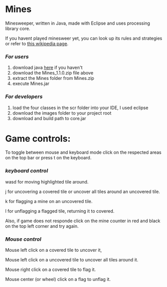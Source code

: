 # Mines
Minesweeper, written in Java, made with Eclipse and uses processing library core.

If you havent played minesweer yet, you can look up its rules and strategies or refer to [this wikipedia page](https://en.wikipedia.org/wiki/Minesweeper_(video_game)).

### *For users*
1. download java [here](https://www.java.com/en/download/) if you haven't
2. download the Mines_1.1.0.zip file above
3. extract the Mines folder from Mines.zip
4. execute Mines.jar

### *For developers*
1. load the four classes in the scr folder into your IDE, I used eclipse
2. download the images folder to your project root
3. download and build path to core.jar

# Game controls: 
To toggle between mouse and keyboard mode click on the respected areas on the top bar or press t on the keyboard.

### *keyboard control*
wasd for moving highlighted tile around.

j for uncovering a covered tile or uncover all tiles around an uncovered tile.

k for flagging a mine on an uncovered tile.

l for unflagging a flagged tile, returning it to covered.

Also, if game does not responde click on the mine counter in red and black on the top left corner and try again.

### *Mouse control*
Mouse left click on a covered tile to uncover it,

Mouse left click on a uncovered tile to uncover all tiles around it.

Mouse right click on a covered tile to flag it.

Mouse center (or wheel) click on a flag to unflag it.
